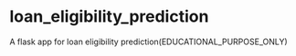 # loan_eligibility_prediction
A flask app for loan eligibility prediction(EDUCATIONAL_PURPOSE_ONLY)
